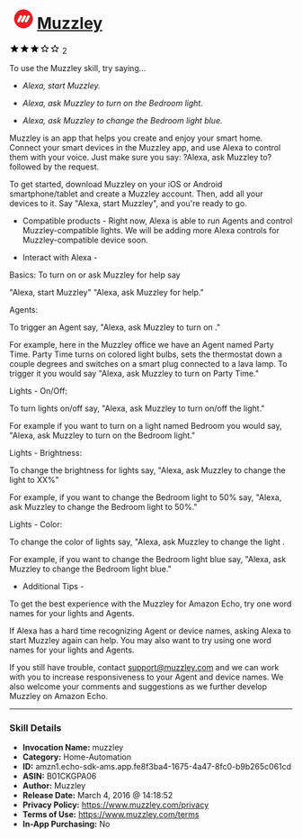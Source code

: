 # &nbsp;<img src="skill_icon" alt="Muzzley icon" width="36"> [Muzzley](http://alexa.amazon.com/#skills/amzn1.echo-sdk-ams.app.fe8f3ba4-1675-4a47-8fc0-b9b265c061cd)
![3 stars](../../images/ic_star_black_18dp_1x.png)![3 stars](../../images/ic_star_black_18dp_1x.png)![3 stars](../../images/ic_star_black_18dp_1x.png)![3 stars](../../images/ic_star_border_black_18dp_1x.png)![3 stars](../../images/ic_star_border_black_18dp_1x.png) 2

To use the Muzzley skill, try saying...

* *Alexa, start Muzzley.*

* *Alexa, ask Muzzley to turn on the Bedroom light.*

* *Alexa, ask Muzzley to change the Bedroom light blue.*

Muzzley is an app that helps you create and enjoy your smart home. Connect your smart devices in the Muzzley app, and use Alexa to control them with your voice. Just make sure you say: ?Alexa, ask Muzzley to? followed by the request.

To get started, download Muzzley on your iOS or Android smartphone/tablet and create a Muzzley account. Then, add all your devices to it. Say "Alexa, start Muzzley", and you're ready to go.

- Compatible products -
Right now, Alexa is able to run Agents and control Muzzley-compatible lights.  We will be adding more Alexa controls for Muzzley-compatible device soon.

- Interact with Alexa -

Basics:
To turn on or ask Muzzley for help say

"Alexa, start Muzzley"
"Alexa, ask Muzzley for help."

Agents:

To trigger an Agent say, "Alexa, ask Muzzley to turn on <Agent name>."  

For example, here in the Muzzley office we have an Agent named Party Time.  Party Time turns on colored light bulbs, sets the thermostat down a couple degrees and switches on a smart plug connected to a lava lamp.  To trigger it you would say "Alexa, ask Muzzley to turn on Party Time."  

Lights - On/Off:

To turn lights on/off say, "Alexa, ask Muzzley to turn on/off the <name> light."

For example if you want to turn on a light named Bedroom you would say, "Alexa, ask Muzzley to turn on the Bedroom light."

Lights - Brightness:

To change the brightness for lights say, "Alexa, ask Muzzley to change the <name> light to XX%"

For example, if you want to change the Bedroom light to 50% say, "Alexa, ask Muzzley to change the Bedroom light to 50%."

Lights - Color:

To change the color of lights say, "Alexa, ask Muzzley to change the <name> light <color>.

For example, if you want to change the Bedroom light blue say, "Alexa, ask Muzzley to change the Bedroom light blue."

- Additional Tips -

To get the best experience with the Muzzley for Amazon Echo, try one word names for your lights and Agents.

If Alexa has a hard time recognizing Agent or device names, asking Alexa to start Muzzley again can help.  You may also want to try using one word names for your lights and Agents.  

If you still have trouble, contact support@muzzley.com and we can work with you to increase responsiveness to your Agent and device names. We also welcome your comments and suggestions as we further develop Muzzley on Amazon Echo.

***

### Skill Details

* **Invocation Name:** muzzley
* **Category:** Home-Automation
* **ID:** amzn1.echo-sdk-ams.app.fe8f3ba4-1675-4a47-8fc0-b9b265c061cd
* **ASIN:** B01CKGPA06
* **Author:** Muzzley
* **Release Date:** March 4, 2016 @ 14:18:52
* **Privacy Policy:** https://www.muzzley.com/privacy
* **Terms of Use:** https://www.muzzley.com/terms
* **In-App Purchasing:** No
